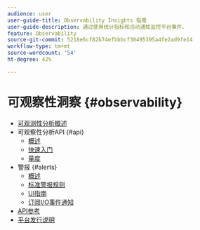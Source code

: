 ```yaml
---
audience: user
user-guide-title: Observability Insights 指南
user-guide-description: 通过使用统计指标和活动通知监控平台事件。
feature: Observability
source-git-commit: 5218e6cf82b74efbbbcf30495395a4fe2ad9fe14
workflow-type: tm+mt
source-wordcount: '54'
ht-degree: 42%

---
```



# 可观察性洞察 {#observability}

* [可观测性分析概述](./home.md)
* 可观察性分析API {#api}
   * [概述](./api/overview.md)
   * [快速入门](./api/getting-started.md)
   * [量度](./api/metrics.md)
* 警报 {#alerts}
   * [概述](./alerts/overview.md)
   * [标准警报规则](./alerts/rules.md)
   * [UI指南](./alerts/ui.md)
   * [订阅I/O事件通知](./alerts/subscribe.md)
* [API参考](https://www.adobe.io/experience-platform-apis/references/observability-insights/)
* [平台发行说明](https://www.adobe.com/go/platform-release-notes-en)